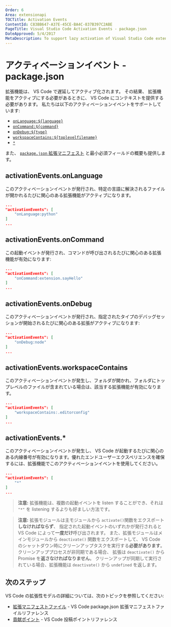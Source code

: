 ```yaml
---
Order: 6
Area: extensionapi
TOCTitle: Activation Events
ContentId: C83BB647-A37E-45CE-BA4C-837B397C2ABE
PageTitle: Visual Studio Code Activation Events - package.json
DateApproved: 5/4/2017
MetaDescription: To support lazy activation of Visual Studio Code extensions (plug-ins), your extension controls when it should be loaded through a set of activation events in the package.json extension manifest file. 
---
```


# アクティベーションイベント - package.json

拡張機能は、 VS Code で遅延してアクティブ化されます。 その結果、 拡張機能をアクティブにする必要があるときに、 VS Code にコンテキストを提供する必要があります。 私たちは以下のアクティベーションイベントをサポートしています:

* [`onLanguage:${language}`](/docs/extensionAPI/activation-events.md#activationeventsonlanguage)
* [`onCommand:${command}`](/docs/extensionAPI/activation-events.md#activationeventsoncommand)
* [`onDebug:${type}`](/docs/extensionAPI/activation-events.md#activationeventsondebug)
* [`workspaceContains:${toplevelfilename}`](/docs/extensionAPI/activation-events.md#activationeventsworkspacecontains)
* [`*`](/docs/extensionAPI/activation-events.md#activationevents)

また、 [`package.json` 拡張マニフェスト](/docs/extensionAPI/extension-manifest.md) と最小必須フィールドの概要も提供します。

## activationEvents.onLanguage

このアクティベーションイベントが発行され、特定の言語に解決されるファイルが開かれるたびに関心のある拡張機能がアクティブになります。

```json
...
"activationEvents": [
    "onLanguage:python"
]
...
```

## activationEvents.onCommand

この起動イベントが発行され、コマンドが呼び出されるたびに関心のある拡張機能が有効になります:

```json
...
"activationEvents": [
    "onCommand:extension.sayHello"
]
...
```

## activationEvents.onDebug

このアクティベーションイベントが発行され、指定されたタイプのデバッグセッションが開始されるたびに関心のある拡張がアクティブになります:

```json
...
"activationEvents": [
    "onDebug:node"
]
...
```

## activationEvents.workspaceContains

このアクティベーションイベントが発生し、フォルダが開かれ、フォルダにトップレベルのファイルが含まれている場合は、該当する拡張機能が有効になります。

```json
...
"activationEvents": [
    "workspaceContains:.editorconfig"
]
...
```

## activationEvents.*

このアクティベーションイベントが発生し、 VS Code が起動するたびに関心のある内線番号が有効になります。優れたエンドユーザーエクスペリエンスを確保するには、拡張機能でこのアクティベーションイベントを使用してください。

```json
...
"activationEvents": [
    "*"
]
...
```

> **注意:** 拡張機能は、複数の起動イベントを listen することができ、それは `"*"` を listening するよりも好ましい方法です。

> **注意:** 拡張モジュールは主モジュールから `activate()`関数をエクスポート**しなければならず**、
指定された起動イベントのいずれかが発行されると VS Code によって**一度だけ**呼び出されます。
また、拡張モジュールはメインモジュールから  `deactivate()` 関数をエクスポートして、 VS Code のシャットダウン時にクリーンアップタスクを実行する**必要があります**。
クリーンアッププロセスが非同期である場合、 拡張は `deactivate()` から Promise を**返さなければなりません**。
クリーンアップが同期して実行されている場合、拡張機能は `deactivate()` から `undefined` を返します。

## 次のステップ

VS Code の拡張性モデルの詳細については、次のトピックを参照してください:

* [拡張マニフェストファイル](/docs/extensionAPI/extension-manifest.md) - VS Code package.json 拡張マニフェストファイルリファレンス
* [貢献ポイント](/docs/extensionAPI/extension-points.md) - VS Code 投稿ポイントリファレンス

